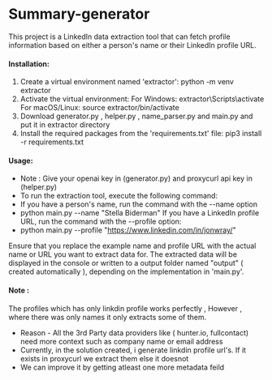 # Summary-generator
This project is a LinkedIn data extraction tool that can fetch profile information
based on either a person's name or their LinkedIn profile URL.

#### Installation:

1. Create a virtual environment named 'extractor': python -m venv extractor
2. Activate the virtual environment:
        For Windows: extractor\Scripts\activate
        For macOS/Linux: source extractor/bin/activate
3. Download generator.py , helper.py , name_parser.py and main.py and put it in extractor directory
4. Install the required packages from the 'requirements.txt' file: pip3 install -r requirements.txt

#### Usage:

- Note : Give your openai key in (generator.py) and proxycurl api key in (helper.py)
- To run the extraction tool, execute the following command:
- If you have a person's name, run the command with the --name option
- python main.py --name "Stella Biderman"
    If you have a LinkedIn profile URL, run the command with the --profile option:
- python main.py --profile "https://www.linkedin.com/in/jonwray/"

Ensure that you replace the example name and profile URL with the actual name or URL you want to extract data for.
The extracted data will be displayed in the console or written to a output folder named "output" ( created automatically ), depending on the implementation in 'main.py'.

#### Note :
The profiles which has only linkdin profile works perfectly , However , where there
was only names it only extracts some of them.
- Reason - All the 3rd Party data providers like ( hunter.io, fullcontact) need more context such as company name or email address
- Currently, in the solution created, i generate linkdin profile url's. If it exists in proxycurl we extract them else it doesnot
- We can improve it by getting atleast one more metadata feild
